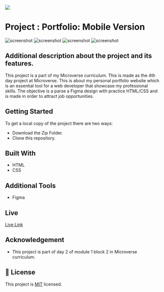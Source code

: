 ![](https://img.shields.io/badge/Microverse-blueviolet)

# Project : Portfolio: Mobile Version

![screenshot](./app_screenshot1.png)
![screenshot](./app_screenshot2.png)
![screenshot](./app_screenshot3.png)
![screenshot](./app_screenshot4.png)

## Additional description about the project and its features.

This project is a part of my Microverse curriculum. This is made as the 4th day project at Microverse. This is about my personal portfolio website which is an essential tool for a web developer that showcase my professional skills. The objective is a parse a Figma design with practice HTML/CSS and is made in order to attract job opportunities.

## Getting Started

To get a local copy of the project there are two ways:

- Download the Zip Folder.
- Clone this repository.

## Built With

- HTML
- CSS

## Additional Tools

- Figma

## Live

[Live Link](https://sja-thedude.github.io/Project-Portfolio-setup-and-mobile-version-skeleton/)

## Acknowledgement

- This project is part of day 2 of module 1 block 2 in Microverse curriculum.

## 📝 License

This project is [MIT](./MIT.md) licensed.
